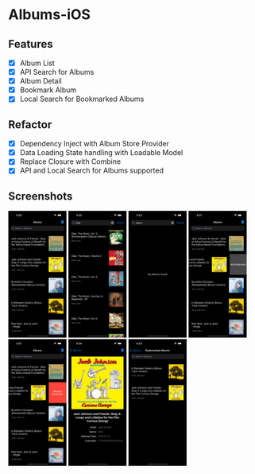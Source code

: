 # Albums-iOS

## Features

- [x] Album List
- [x] API Search for Albums
- [x] Album Detail
- [x] Bookmark Album
- [x] Local Search for Bookmarked Albums

## Refactor

- [x] Dependency Inject with Album Store Provider
- [x] Data Loading State handling with Loadable Model
- [x] Replace Closure with Combine
- [x] API and Local Search for Albums supported

## Screenshots
<p>
<img src="https://github.com/samhk852/Albums-iOS/blob/main/Screenshots/albums.png" title="SDWebImage logo" width="117" height="255">
<img src="https://github.com/samhk852/Albums-iOS/blob/main/Screenshots/api_search.png" title="SDWebImage logo" width="117" height="255">
<img src="https://github.com/samhk852/Albums-iOS/blob/main/Screenshots/not_found.png" title="SDWebImage logo" width="117" height="255">
<img src="https://github.com/samhk852/Albums-iOS/blob/main/Screenshots/add_bookmark.png" title="SDWebImage logo" width="117" height="255">
<img src="https://github.com/samhk852/Albums-iOS/blob/main/Screenshots/remove_bookmark.png" title="SDWebImage logo" width="117" height="255">
<img src="https://github.com/samhk852/Albums-iOS/blob/main/Screenshots/album_detail.png" title="SDWebImage logo" width="117" height="255">
<img src="https://github.com/samhk852/Albums-iOS/blob/main/Screenshots/bookmarked_albums.png" title="SDWebImage logo" width="117" height="255">
</p>
